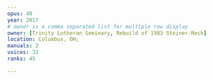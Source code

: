 ```yaml
---
opus: 40
year: 2017
# owner is a comma separated list for multiple row display
owner: [Trinity Lutheran Seminary, Rebuild of 1983 Steiner-Reck]
location: Columbus, OH;
manuals: 2
voices: 32
ranks: 45

---
```

